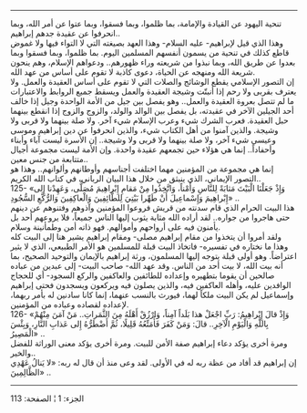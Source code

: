 ------------------------------------------------------------------------

تنحية اليهود عن القيادة والإمامة، بما ظلموا، وبما فسقوا، وبما عتوا عن
أمر الله، وبما انحرفوا عن عقيدة جدهم إبراهيم..  
وهذا الذي قيل لإبراهيم- عليه السلام- وهذا العهد بصيغته التي لا التواء
فيها ولا غموض قاطع كذلك في تنحية من يسمون أنفسهم المسلمين اليوم. بما
ظلموا، وبما فسقوا وبما بعدوا عن طريق الله، وبما نبذوا من شريعته وراء
ظهورهم.. ودعواهم الإسلام، وهم ينحون شريعة الله ومنهجه عن الحياة، دعوى
كاذبة لا تقوم على أساس من عهد الله.  
إن التصور الإسلامي يقطع الوشائج والصلات التي لا تقوم على أساس العقيدة
والعمل. ولا يعترف بقربى ولا رحم إذا أنبتّت وشيجة العقيدة والعمل ويسقط
جميع الروابط والاعتبارات ما لم تتصل بعروة العقيدة والعمل.. وهو يفصل بين
جيل من الأمة الواحدة وجيل إذا خالف أحد الجيلين الآخر في عقيدته، بل يفصل
بين الوالد والولد، والزوج والزوج إذا انقطع بينهما حبل العقيدة. فعرب
الشرك شيء وعرب الإسلام شيء آخر. ولا صلة بينهما ولا قربى ولا وشيجة.
والذين آمنوا من أهل الكتاب شيء، والذين انحرفوا عن دين إبراهيم وموسى
وعيسى شيء آخر، ولا صلة بينهما ولا قربى ولا وشيجة.. إن الأسرة ليست آباء
وأبناء وأحفاداً.. إنما هي هؤلاء حين تجمعهم عقيدة واحدة. وإن الأمة ليست
مجموعة أجيال متتابعة من جنس معين..  
إنما هي مجموعة من المؤمنين مهما اختلفت أجناسهم وأوطانهم وألوانهم.. وهذا
هو التصور الإيماني، الذي ينبثق من خلال هذا البيان الرباني، في كتاب الله
الكريم..  
125- «وَإِذْ جَعَلْنَا الْبَيْتَ مَثابَةً لِلنَّاسِ وَأَمْناً، وَاتَّخِذُوا مِنْ مَقامِ إِبْراهِيمَ مُصَلًّى،
وَعَهِدْنا إِلى إِبْراهِيمَ وَإِسْماعِيلَ أَنْ طَهِّرا بَيْتِيَ لِلطَّائِفِينَ وَالْعاكِفِينَ وَالرُّكَّعِ
السُّجُودِ» ..  
هذا البيت الحرام الذي قام سدنته من قريش فروعوا المؤمنين وآذوهم وفتنوهم
عن دينهم حتى هاجروا من جواره.. لقد أراده الله مثابة يثوب إليها الناس
جميعاً، فلا يروعهم أحد بل يأمنون فيه على أرواحهم وأموالهم. فهو ذاته أمن
وطمأنينة وسلام.  
ولقد أمروا أن يتخذوا من مقام إبراهيم مصلى- ومقام إبراهيم يشير هنا إلى
البيت كله وهذا ما نختاره في تفسيره- فاتخاذ البيت قبلة للمسلمين هو الأمر
الطبيعي، الذي لا يثير اعتراضاً. وهو أولى قبلة يتوجه إليها المسلمون، ورثة
إبراهيم بالإيمان والتوحيد الصحيح، بما أنه بيت الله، لا بيت أحد من الناس.
وقد عهد الله- صاحب البيت- إلى عبدين من عباده صالحين أن يقوما بتطهيره
وإعداده للطائفين والعاكفين والركع السجود- أي للحجاج الوافدين عليه، وأهله
العاكفين فيه، والذين يصلون فيه ويركعون ويسجدون فحتى إبراهيم وإسماعيل لم
يكن البيت ملكاً لهما، فيورث بالنسب عنهما، إنما كانا سادنين له بأمر ربهما،
لإعداده لقصاده وعباده من المؤمنين.  
126- «وَإِذْ قالَ إِبْراهِيمُ: رَبِّ اجْعَلْ هذا بَلَداً آمِناً، وَارْزُقْ أَهْلَهُ مِنَ الثَّمَراتِ.. مَنْ
آمَنَ مِنْهُمْ بِاللَّهِ وَالْيَوْمِ الْآخِرِ.. قالَ: وَمَنْ كَفَرَ فَأُمَتِّعُهُ قَلِيلًا، ثُمَّ أَضْطَرُّهُ إِلى
عَذابِ النَّارِ، وَبِئْسَ الْمَصِيرُ» ..  
ومرة أخرى يؤكد دعاء إبراهيم صفة الأمن للبيت. ومرة أخرى يؤكد معنى الوراثة
للفضل والخير..  
إن إبراهيم قد أفاد من عظة ربه له في الأولى. لقد وعى منذ أن قال له ربه:
«لا يَنالُ عَهْدِي الظَّالِمِينَ» ..

------------------------------------------------------------------------

الجزء: 1 ¦ الصفحة: 113
